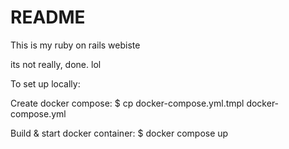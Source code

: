 # README

This is my ruby on rails webiste

its not really, done. lol

To set up locally:

  Create docker compose:
  $ cp docker-compose.yml.tmpl docker-compose.yml

  Build & start docker container:
  $ docker compose up
